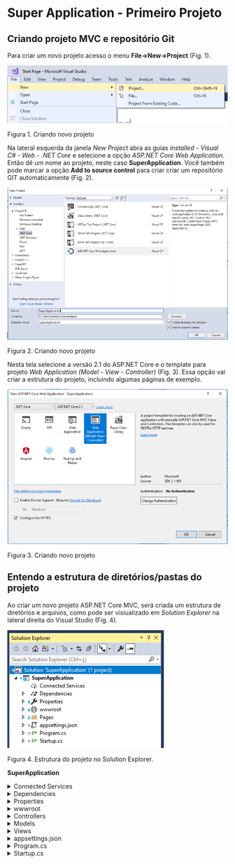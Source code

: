 # Super Application - Primeiro Projeto

## Criando projeto MVC e repositório Git

Para criar um novo projeto acesso o menu **File->New->Project** (Fig. 1).

![First_img](/aspnetcoremvc/assets/img/ambiente01.png)

Figura 1. Criando novo projeto

Na lateral esquerda da janela _New Project_ abra as guias _installed - Visual C# - Web - .NET Core_ e selecione a opção _ASP.NET Core Web Application_. Então dê um nome ao projeto, neste caso **SuperApplication**. Você também pode marcar a opção **Add to source control** para criar criar um repositório GIT automaticamente (Fig. 2).

![Second_img](/aspnetcoremvc/assets/img/ambiente02.png)

Figura 2. Criando novo projeto

Nesta tela selecione a versão 2.1 do ASP.NET Core e o template para projeto _Web Application (Model - View - Controller)_ (Fig. 3). Essa opção vai criar a estrutura do projeto, incluindo algumas páginas de exemplo.

![Second_img](/aspnetcoremvc/assets/img/ambiente03.png)

Figura 3. Criando novo projeto


## Entendo a estrutura de diretórios/pastas do projeto

Ao criar um novo projeto ASP.NET Core MVC, será criada um estrutura de diretórios e arquivos, como pode ser visiualizado em _Solution Explorer_ na lateral direita do Visual Studio (Fig. 4).

![Second_img](/aspnetcoremvc/assets/img/ambiente06.png)

Figura 4. Estrutura do projeto no Solution Explorer.


**SuperApplication**
 <details>
  <summary>Connected Services</summary>
bla
 </details>
  <details>
  <summary>Dependencies</summary>
bla
 </details>  
 <details>
  <summary>Properties</summary>
bla
 </details>
 <details>
  <summary>wwwroot</summary>
bla
 </details>
 <details>
  <summary>Controllers</summary>
bla
 </details>
 <details>
  <summary>Models</summary>
bla
 </details>
 <details>
  <summary>Views</summary>
bla
 </details>
 <details>
  <summary>appsettings.json</summary>
bla
 </details>
 <details>
  <summary>Program.cs</summary>
bla
 </details>
 <details>
  <summary>Startup.cs</summary>
bla
 </details>
 

